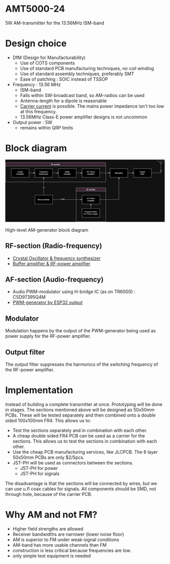# AMT5000-24
5W AM-transmitter for the 13.56MHz ISM-band

# Design choice
* DfM (Design for Manufacturability)
  * Use of COTS components
  * Use of standard PCB manufacturing techniques, no coil winding
  * Use of standard assembly techniques, preferably SMT
  * Ease of patching : SOIC instead of TSSOP
* Frequency : 13.56 MHz
  * ISM-band
  * Falls within SW-broadcast band, so AM-radios can be used
  * Antenna-length for a dipole is reasonable
  * [Carrier current](https://en.wikipedia.org/wiki/Carrier_current) is possible.  The mains power impedance isn't too low at this frequency.
  * 13.56MHz Class-E power amplifier designs is not uncommon
* Output power : 5W
  * remains within QRP limits

# Block diagram
<img src="./images/AM-transmitter_blockDiagram.png" width="1000"/>

High-level AM-generator block diagram

## RF-section (Radio-frequency)
* [Crystal Oscillator & frequency synthesizer](./oscillator.md)
* [Buffer amplifier & RF-power amplifier](./rf-amp.ipynb)

## AF-section (Audio-frequency)
* Audio PWM-modulator using H-bridge IC (as on TR6000) : CSD97395Q4M
* [PWM-generator by ESP32 output](https://docs.espressif.com/projects/esp-iot-solution/en/latest/audio/pwm_audio.html)

## Modulator
Modulation happens by the output of the PWM-generator being used as power supply for the RF-power amplifier.

## Output filter
The output filter suppresses the harmonics of the switching frequency of the RF-power amplifier.

# Implementation
Instead of building a complete transmitter at once.  Prototyping will be done in stages.  The sections mentioned above will be designed as 50x50mm PCBs.  These will be tested separately and then combined onto a double sided 100x100mm FR4.  This allows us to:
* Test the sections separately and in combination with each other.
* A cheap double sided FR4 PCB can be used as a carrier for the sections.  This allows us to test the sections in combination with each other.
* Use the cheap PCB manufacturing services, like JLCPCB.  The 6 layer 50x50mm PCBs are only $2/5pcs.
* JST-PH will be used as connectors between the sections.
  * JST-PH for power
  * JST-PH for signals

The disadvantage is that the sections will be connected by wires, but we can use u.fl coax cables for signals.  All components should be SMD, not through hole, because of the carrier PCB.

# Why AM and not FM?
* Higher field strengths are allowed
* Receiver bandwidths are narrower (lower noise floor)
* AM is superior to FM under weak-signal conditions
* AM-band has more usable channels than FM
* construction is less critical because frequencies are low.
* only simple test equipment is needed